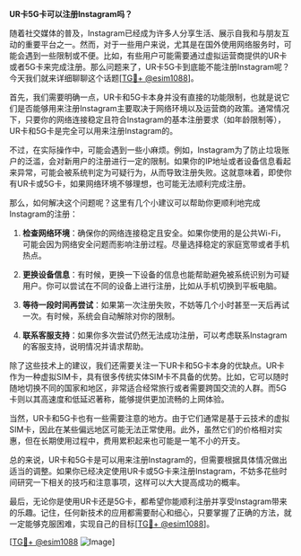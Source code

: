 **UR卡5G卡可以注册Instagram吗？**

随着社交媒体的普及，Instagram已经成为许多人分享生活、展示自我和与朋友互动的重要平台之一。然而，对于一些用户来说，尤其是在国外使用网络服务时，可能会遇到一些限制或不便。比如，有些用户可能需要通过虚拟运营商提供的UR卡或者5G卡来完成注册。那么问题来了，UR卡5G卡到底能不能注册Instagram呢？今天我们就来详细聊聊这个话题[[TG💪+ @esim1088](https://t.me/s/esim1088)]。

首先，我们需要明确一点，UR卡和5G卡本身并没有直接的功能限制，也就是说它们是否能够用来注册Instagram主要取决于网络环境以及运营商的政策。通常情况下，只要你的网络连接稳定且符合Instagram的基本注册要求（如年龄限制等），UR卡和5G卡是完全可以用来注册Instagram的。

不过，在实际操作中，可能会遇到一些小麻烦。例如，Instagram为了防止垃圾账户的泛滥，会对新用户的注册进行一定的限制。如果你的IP地址或者设备信息看起来异常，可能会被系统判定为可疑行为，从而导致注册失败。这就意味着，即使你有UR卡或5G卡，如果网络环境不够理想，也可能无法顺利完成注册。

那么，如何解决这个问题呢？这里有几个小建议可以帮助你更顺利地完成Instagram的注册：

1. **检查网络环境**：确保你的网络连接稳定且安全。如果你使用的是公共Wi-Fi，可能会因为网络安全问题而影响注册过程。尽量选择稳定的家庭宽带或者手机热点。

2. **更换设备信息**：有时候，更换一下设备的信息也能帮助避免被系统识别为可疑用户。你可以尝试在不同的设备上进行注册，比如从手机切换到平板电脑。

3. **等待一段时间再尝试**：如果第一次注册失败，不妨等几个小时甚至一天后再试一次。有时候，系统会自动解除对你的限制。

4. **联系客服支持**：如果你多次尝试仍然无法成功注册，可以考虑联系Instagram的客服支持，说明情况并请求帮助。

除了这些技术上的建议，我们还需要关注一下UR卡和5G卡本身的优缺点。UR卡作为一种虚拟SIM卡，具有很多传统实体SIM卡不具备的优势。比如，它可以随时随地切换不同的国家和地区，非常适合经常旅行或者需要跨国交流的人群。而5G卡则以其高速度和低延迟著称，能够提供更加流畅的上网体验。

当然，UR卡和5G卡也有一些需要注意的地方。由于它们通常是基于云技术的虚拟SIM卡，因此在某些偏远地区可能无法正常使用。此外，虽然它们的价格相对实惠，但在长期使用过程中，费用累积起来也可能是一笔不小的开支。

总的来说，UR卡和5G卡是可以用来注册Instagram的，但需要根据具体情况做出适当的调整。如果你已经决定使用UR卡或5G卡来注册Instagram，不妨多花些时间研究一下相关的技巧和注意事项，这样可以大大提高成功的概率。

最后，无论你是使用UR卡还是5G卡，都希望你能顺利注册并享受Instagram带来的乐趣。记住，任何新技术的应用都需要耐心和细心，只要掌握了正确的方法，就一定能够克服困难，实现自己的目标[[TG💪+ @esim1088](https://t.me/s/esim1088)]。

[[TG💪+ @esim1088](https://t.me/s/esim1088) ![Image](https://i.postimg.cc/4NQfJmqS/Snipaste-2025-05-13-00-14-12.png)]